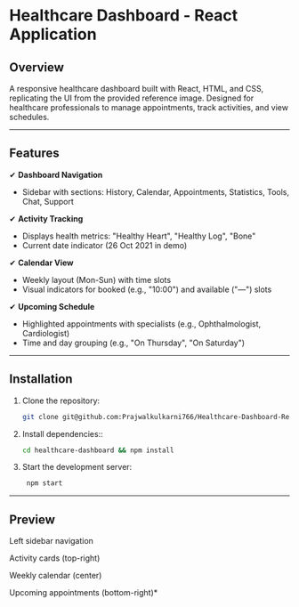 # Healthcare Dashboard - React Application

## Overview  
A responsive healthcare dashboard built with React, HTML, and CSS, replicating the UI from the provided reference image. Designed for healthcare professionals to manage appointments, track activities, and view schedules.

---

## Features  
✔ **Dashboard Navigation**  
- Sidebar with sections: History, Calendar, Appointments, Statistics, Tools, Chat, Support  

✔ **Activity Tracking**  
- Displays health metrics: "Healthy Heart", "Healthy Log", "Bone"  
- Current date indicator (26 Oct 2021 in demo)  

✔ **Calendar View**  
- Weekly layout (Mon-Sun) with time slots  
- Visual indicators for booked (e.g., "10:00") and available ("—") slots  

✔ **Upcoming Schedule**  
- Highlighted appointments with specialists (e.g., Ophthalmologist, Cardiologist)  
- Time and day grouping (e.g., "On Thursday", "On Saturday")  

---

## Installation  
1. Clone the repository:  
   ```bash  
   git clone git@github.com:Prajwalkulkarni766/Healthcare-Dashboard-React---Static-Display-.git  
2. Install dependencies::  
   ```bash  
   cd healthcare-dashboard && npm install
3. Start the development server:  
   ```bash  
    npm start
---

## Preview
Left sidebar navigation

Activity cards (top-right)

Weekly calendar (center)

Upcoming appointments (bottom-right)*